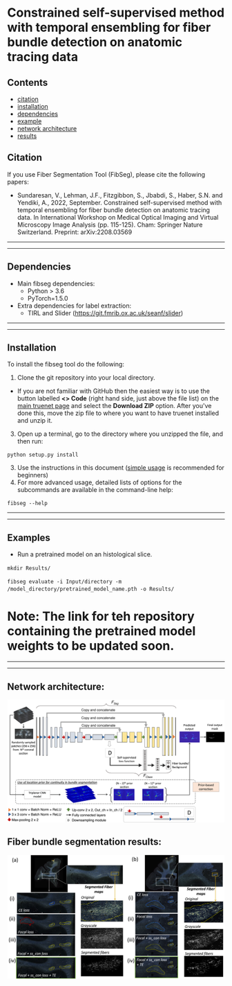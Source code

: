 # Constrained self-supervised method with temporal ensembling for fiber bundle detection on anatomic tracing data

## Contents
 - [citation](#citation)
 - [installation](#installation)
 - [dependencies](#dependencies)
 - [example](#Examples)
 - [network architecture](#Network-architecture)
 - [results](#Fiber-bundle-segmentation-results)

## Citation

If you use Fiber Segmentation Tool (FibSeg), please cite the following papers:

- Sundaresan, V., Lehman, J.F., Fitzgibbon, S., Jbabdi, S., Haber, S.N. and Yendiki, A., 2022, September. Constrained self-supervised method with temporal ensembling for fiber bundle detection on anatomic tracing data. In International Workshop on Medical Optical Imaging and Virtual Microscopy Image Analysis (pp. 115-125). Cham: Springer Nature Switzerland. Preprint: arXiv:2208.03569

---
---

## Dependencies
- Main fibseg dependencies:
  - Python > 3.6
  - PyTorch=1.5.0
- Extra dependencies for label extraction:
  - TIRL and Slider (https://git.fmrib.ox.ac.uk/seanf/slider)

---
---

## Installation
To install the fibseg tool do the following:
1. Clone the git repository into your local directory.
  - If you are not familiar with GitHub then the easiest way is to use the button labelled **<> Code** (right hand side, just above the file list) on the [main truenet page](/) and select the **Download ZIP** option. After you've done this, move the zip file to where you want to have truenet installed and unzip it.
3. Open up a terminal, go to the directory where you unzipped the file, and then run:
```
python setup.py install
```
3. Use the instructions in this document ([simple usage](#simple-usage) is recommended for beginners)
4. For more advanced usage, detailed lists of options for the subcommands are available in the command-line help:
```
fibseg --help
```
---
--- 

## Examples

 - Run a pretrained model on an histological slice.

`mkdir Results/`

`fibseg evaluate -i Input/directory -m /model_directory/pretrained_model_name.pth -o Results/`

# Note: The link for teh repository containing the pretrained model weights to be updated soon.

---
---

## Network architecture:
<img
src="images/fig2.png"
alt="Network architecture used for fiber segmentation."
/>


## Fiber bundle segmentation results:
<img
src="images/fig4_super_comp.jpg"
alt="Two sample results of the ablation study, with the profile of fibers within detected bundles."
/>


